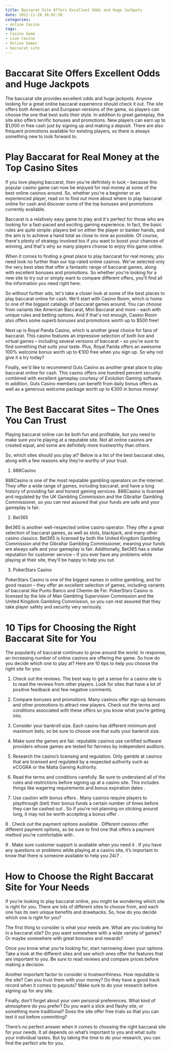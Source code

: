 ```yaml
---
title: Baccarat Site Offers Excellent Odds and Huge Jackpots 
date: 2022-11-28 16:02:30
categories:
- online Casino
tags:
- Casino Game
- Live Casino
- Online Games
- baccarat site
---
```



#  Baccarat Site Offers Excellent Odds and Huge Jackpots 

The baccarat site provides excellent odds and huge jackpots. Anyone looking for a great online baccarat experience should check it out. The site offers both American and European versions of the game, so players can choose the one that best suits their style. In addition to great gameplay, the site also offers terrific bonuses and promotions. New players can earn up to $1,000 in free cash just by signing up and making a deposit. There are also frequent promotions available for existing players, so there is always something new to look forward to.

#  Play Baccarat for Real Money at the Top Casino Sites 

If you love playing baccarat, then you're definitely in luck – because this popular casino game can now be enjoyed for real money at some of the best online casinos around. So, whether you're a beginner or an experienced player, read on to find out more about where to play baccarat online for cash and discover some of the top bonuses and promotions currently available.

Baccarat is a relatively easy game to play and it's perfect for those who are looking for a fast-paced and exciting gaming experience. In fact, the basic rules are quite simple: players bet on either the player or banker hands, and the aim is to achieve a hand total as close to nine as possible. Of course, there's plenty of strategy involved too if you want to boost your chances of winning, and that's why so many players choose to enjoy this game online.

When it comes to finding a great place to play baccarat for real money, you need look no further than our top-rated online casinos. We've selected only the very best sites that offer a fantastic range of baccarat games, along with excellent bonuses and promotions. So whether you're looking for a new site to try out or simply want to compare different offers, you'll find all the information you need right here.

So without further ado, let's take a closer look at some of the best places to play baccarat online for cash. We'll start with Casino Room, which is home to one of the biggest catalogs of baccarat games around. You can choose from variants like American Baccarat, Mini Baccarat and more – each with unique rules and betting options. And if that's not enough, Casino Room also offers some superb bonuses and promotions worth up to $500 free!

Next up is Royal Panda Casino, which is another great choice for fans of baccarat. This casino features an impressive selection of both live and virtual games – including several versions of baccarat – so you're sure to find something that suits your taste. Plus, Royal Panda offers an awesome 100% welcome bonus worth up to €100 free when you sign up. So why not give it a try today?

 Finally, we'd like to recommend Guts Casino as another great place to play baccarat online for cash. This casino offers one hundred percent security combined with excellent gameplay courtesy of Evolution Gaming software. In addition, Guts Casino members can benefit from daily bonus offers as well as a generous welcome package worth up to €300 in bonus money!

#  The Best Baccarat Sites – The Ones You Can Trust 

Playing baccarat online can be both fun and profitable, but you need to make sure you’re playing at a reputable site. Not all online casinos are created equal, and some are definitely more trustworthy than others.

So, which sites should you play at? Below is a list of the best baccarat sites, along with a few reasons why they’re worthy of your trust.

1. 888Casino 

888Casino is one of the most reputable gambling operators on the internet. They offer a wide range of games, including baccarat, and have a long history of providing fair and honest gaming services. 888Casino is licensed and regulated by the UK Gambling Commission and the Gibraltar Gambling Commissioner, so you can rest assured that your funds are safe and your gameplay is fair.

2. Bet365 

Bet365 is another well-respected online casino operator. They offer a great selection of baccarat games, as well as slots, blackjack, and many other casino classics. Bet365 is licensed by both the United Kingdom Gambling Commission and the Gibraltar Gambling Commissioner, meaning your funds are always safe and your gameplay is fair. Additionally, Bet365 has a stellar reputation for customer service – if you ever have any problems while playing at their site, they’ll be happy to help you out.

3. PokerStars Casino 

PokerStars Casino is one of the biggest names in online gambling, and for good reason – they offer an excellent selection of games, including variants of baccarat like Punto Banco and Chemin de Fer. PokerStars Casino is licensed by the Isle of Man Gambling Supervision Commission and the United Kingdom Gambling Commission, so you can rest assured that they take player safety and security very seriously.

#  10 Tips for Choosing the Right Baccarat Site for You 

The popularity of baccarat continues to grow around the world. In response, an increasing number of online casinos are offering the game. So how do you decide which one to play at? Here are 10 tips to help you choose the right site for you:

1. Check out the reviews. The best way to get a sense for a casino site is to read the reviews from other players. Look for sites that have a lot of positive feedback and few negative comments.

2. Compare bonuses and promotions. Many casinos offer sign-up bonuses and other promotions to attract new players. Check out the terms and conditions associated with these offers so you know what you’re getting into.

3. Consider your bankroll size. Each casino has different minimum and maximum bets, so be sure to choose one that suits your bankroll size.

4. Make sure the games are fair. reputable casinos use certified software providers whose games are tested for fairness by independent auditors.

5. Research the casino’s licensing and regulation. Only gamble at casinos that are licensed and regulated by a respected authority such as eCOGRA or the Malta Gaming Authority.

6. Read the terms and conditions carefully. Be sure to understand all of the rules and restrictions before signing up at a casino site. This includes things like wagering requirements and bonus expiration dates .

7. Use caution with bonus offers . Many casinos require players to playthrough (bet) their bonus funds a certain number of times before they can be cashed out . So if you’re not planning on sticking around long, it may not be worth accepting a bonus offer .

8 . Check out the payment options available . Different casinos offer different payment options, so be sure to find one that offers a payment method you’re comfortable with .

9 . Make sure customer support is available when you need it . If you have any questions or problems while playing at a casino site, it’s important to know that there is someone available to help you 24/7 .

#  How to Choose the Right Baccarat Site for Your Needs

If you’re looking to play baccarat online, you might be wondering which site is right for you. There are lots of different sites to choose from, and each one has its own unique benefits and drawbacks. So, how do you decide which one is right for you?

The first thing to consider is what your needs are. What are you looking for in a baccarat site? Do you want somewhere with a wide variety of games? Or maybe somewhere with great bonuses and rewards?

Once you know what you’re looking for, start narrowing down your options. Take a look at the different sites and see which ones offer the features that are important to you. Be sure to read reviews and compare prices before making a decision.

Another important factor to consider is trustworthiness. How reputable is the site? Can you trust them with your money? Do they have a good track record when it comes to payouts? Make sure to do your research before signing up for any site.

Finally, don’t forget about your own personal preferences. What kind of atmosphere do you prefer? Do you want a slick and flashy site, or something more traditional? Does the site offer free trials so that you can test it out before committing?

There’s no perfect answer when it comes to choosing the right baccarat site for your needs. It all depends on what’s important to you and what suits your individual tastes. But by taking the time to do your research, you can find the perfect site for you.